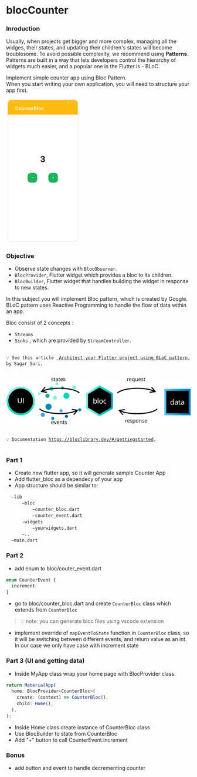 # blocCounter

### Inroduction

Usually, when projects get bigger and more complex, managing all the widges, their states, and updating their children's states will become troublesome. To avoid possible complexity, we recommend using **Patterns**.
Patterns are built in a way that lets developers control the hierarchy of widgets much easier, and a popular one in the Flutter is - BLoC.

Implement simple counter app using Bloc Pattern.  
When you start writing your own application, you will need to structure your app first.

<img src="https://github.com/alem-01/alem_public/blob/master/resources/blocCounter.02.png?raw=true" width="200"/>

### Objective

- Observe state changes with `BlocObserver`.
- `BlocProvider`, Flutter widget which provides a bloc to its children.
- `BlocBuilder`, Flutter widget that handles building the widget in response to new states.

In this subject you will implement Bloc pattern, which is created by Google.
BLoC pattern uses Reactive Programming to handle the flow of data within an app.

Bloc consist of 2 concepts :

- `Streams`
- `Sinks`
  , which are provided by `StreamController`.

<pre>
<code>
💡 See this article <a href="https://medium.com/flutterpub/architecting-your-flutter-project-bd04e144a8f1"> Architect your Flutter project using BLoC pattern</a>, by Sagar Suri.
</code> 
</pre>

<img src="https://github.com/alem-01/alem_public/blob/master/resources/blocCounter.01.png?raw=true"/>

<pre>
<code>
💡 Documentation <a href="https://bloclibrary.dev/#/gettingstarted">https://bloclibrary.dev/#/gettingstarted</a>.
</code> 
</pre>

### Part 1

- Create new flutter app, so it will generate sample Counter App
- Add flutter_bloc as a dependecy of your app
- App structure should be similar to:

```bash
  —lib
      —bloc
          —counter_bloc.dart
          —counter_event.dart
      -widgets
          —yourwidgets.dart
      —..
  —main.dart
```

### Part 2

- add enum to bloc/couter_event.dart

```jsx
enum CounterEvent {
  increment
}
```

- go to bloc/counter_bloc.dart and create `CounterBloc` class which extends from `CounterBloc`

> 💡 note: you can generate bloc files using vscode extension

- implement override of `mapEventToState` function in `CounterBloc` class, so it will be switching between different events, and return value as an int. In our case we only have case with increment state

### Part 3 (UI and getting data)

- Inside MyApp class wrap your home page with BlocProvider class.

```jsx
return MaterialApp(
  home: BlocProvider<CounterBloc>(
    create: (context) => CounterBloc(),
    child: Home(),
  ),
);
```

- Inside Home class create instance of CounterBloc class
- Use BlocBuilder to state from CounterBloc
- Add "+" button to call CounterEvent.increment

### Bonus

- add button and event to handle decrementing counter
